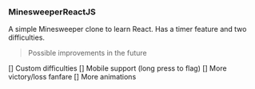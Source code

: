 ### MinesweeperReactJS

A simple Minesweeper clone to learn React. Has a timer feature and two difficulties. 

> Possible improvements in the future

[] Custom difficulties
[] Mobile support (long press to flag)
[] More victory/loss fanfare
[] More animations

